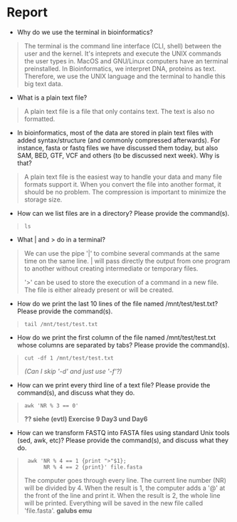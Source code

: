 # Report

* Why do we use the terminal in bioinformatics?
> The terminal is the command line interface (CLI, shell) between the user and the kernel. It's inteprets and execute the UNIX commands the user types in. MacOS and GNU/Linux computers have an terminal preinstalled. In Bioinformatics, we interpret DNA, proteins as text. Therefore, we use the UNIX language and the terminal to handle this big text data.

* What is a plain text file?
> A plain text file is a file that only contains text. The text is also no formatted.

* In bioinformatics, most of the data are stored in plain text files with added syntax/structure (and commonly compressed afterwards). 
  For instance, fasta or fastq files we have discussed them today, but also SAM, BED, GTF, VCF and others (to be discussed next week). 
  Why is that?
> A plain text file is the easiest way to handle your data and many file formats support it. When you convert the file into another format, it should be no problem. The compression is important to minimize the storage size. 

* How can we list files are in a directory? 
  Please provide the command(s).
>     ls
  
* What | and > do in a terminal?
> We can use the pipe '|' to combine several commands at the same time on the same line. | will pass directly the output from one program to another without creating intermediate or temporary files. 
> 
> '>' can be used to store the execution of a command in a new file. The file is either already present or will be created. 

* How do we print the last 10 lines of the file named /mnt/test/test.txt? 
  Please provide the command(s).
>     tail /mnt/test/test.txt

* How do we print the first column of the file named /mnt/test/test.txt whose columns are separated by tabs? 
  Please provide the command(s).
>     cut -df 1 /mnt/test/test.txt
>
> *(Can I skip '-d' and just use '-f'?)*

* How can we print every third line of a text file? 
  Please provide the command(s), and discuss what they do.
>     awk 'NR % 3 == 0' 
>
> **?? siehe (evtl) Exercise 9 Day3 und Day6**

* How can we transform FASTQ into FASTA files using standard Unix tools (sed, awk, etc)? 
  Please provide the command(s), and discuss what they do.
>      awk 'NR % 4 == 1 {print ">"$1};
>           NR % 4 == 2 {print}' file.fasta
>
> The computer goes through every line. The current line number (NR) will be divided by 4. When the result is 1, the computer adds a '@' at the front of the line and print it. When the result is 2, the whole line will be printed. Everything will be saved in the new file called 'file.fasta'. **galubs emu**
